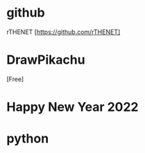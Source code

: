 # github
rTHENET [https://github.com/rTHENET]

# DrawPikachu
[Free]

# Happy New Year 2022

# python